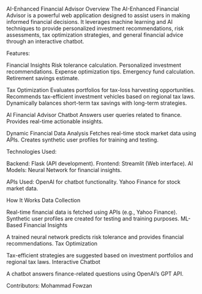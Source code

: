 AI-Enhanced Financial Advisor
Overview
The AI-Enhanced Financial Advisor is a powerful web application designed to assist users in making informed financial decisions. It leverages machine learning and AI techniques to provide personalized investment recommendations, risk assessments, tax optimization strategies, and general financial advice through an interactive chatbot.

Features:

Financial Insights
     Risk tolerance calculation.
     Personalized investment recommendations.
     Expense optimization tips.
     Emergency fund calculation.
     Retirement savings estimate.
     
Tax Optimization
     Evaluates portfolios for tax-loss harvesting opportunities.
     Recommends tax-efficient investment vehicles based on regional tax laws.
     Dynamically balances short-term tax savings with long-term strategies.

AI Financial Advisor Chatbot
     Answers user queries related to finance.
     Provides real-time actionable insights.

Dynamic Financial Data Analysis
     Fetches real-time stock market data using APIs.
     Creates synthetic user profiles for training and testing.

Technologies Used:

Backend: Flask (API development).
Frontend: Streamlit (Web interface).
AI Models: Neural Network for financial insights.

APIs Used:
OpenAI for chatbot functionality.
Yahoo Finance for stock market data.



How It Works
Data Collection

Real-time financial data is fetched using APIs (e.g., Yahoo Finance).
Synthetic user profiles are created for testing and training purposes.
ML-Based Financial Insights

A trained neural network predicts risk tolerance and provides financial recommendations.
Tax Optimization

Tax-efficient strategies are suggested based on investment portfolios and regional tax laws.
Interactive Chatbot

A chatbot answers finance-related questions using OpenAI’s GPT API.


Contributors:
Mohammad Fowzan
